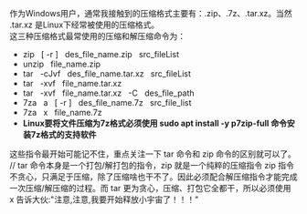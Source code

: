 作为Windows用户，通常我接触到的压缩格式主要有：.zip、.7z、.tar.xz。当然 .tar.xz 是Linux下经常被使用的压缩格式。    
这三种压缩格式最常使用的压缩和解压缩命令为：   
- zip &nbsp; \[ \-r \] &nbsp; des_file_name.zip &nbsp; src_fileList
- unzip &nbsp; file_name.zip
- tar &nbsp; -cJvf &nbsp; des_file_name.tar.xz &nbsp; src_fileList
- tar &nbsp; -xvf &nbsp; file_name.tar.xz 
- tar &nbsp; -xvf &nbsp; file_name.tar.xz &nbsp; -C &nbsp; des_file_path 
- 7za &nbsp; a &nbsp; \[ \-r \] &nbsp; des_file_name.7z &nbsp; src_file_list
- 7za &nbsp; x &nbsp; file_name.7z
- **Linux要将文件压缩为7z格式必须使用 sudo apt install -y p7zip-full 命令安装7z格式的支持软件**

这些指令最开始可能记不住，重点关注一下 tar 命令和 zip 命令的区别就可以了。           
// tar 命令本身是一个打包/解打包的指令，zip 就是一个纯粹的压缩指令
zip 指令不贪心，只满足于压缩，除了压缩啥也干不了。因此必须配合解压缩指令才能完成一次压缩/解压缩的过程。而 tar 更为贪心，压缩、打包它全都干，所以必须使用 x 告诉大伙:"注意,注意,我要开始释放小宇宙了！！！"